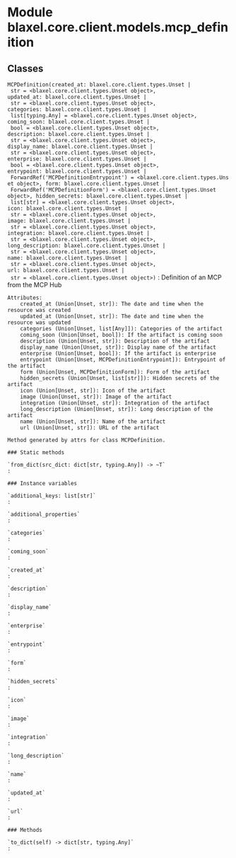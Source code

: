 Module blaxel.core.client.models.mcp_definition
===============================================

Classes
-------

`MCPDefinition(created_at: blaxel.core.client.types.Unset | str = <blaxel.core.client.types.Unset object>, updated_at: blaxel.core.client.types.Unset | str = <blaxel.core.client.types.Unset object>, categories: blaxel.core.client.types.Unset | list[typing.Any] = <blaxel.core.client.types.Unset object>, coming_soon: blaxel.core.client.types.Unset | bool = <blaxel.core.client.types.Unset object>, description: blaxel.core.client.types.Unset | str = <blaxel.core.client.types.Unset object>, display_name: blaxel.core.client.types.Unset | str = <blaxel.core.client.types.Unset object>, enterprise: blaxel.core.client.types.Unset | bool = <blaxel.core.client.types.Unset object>, entrypoint: blaxel.core.client.types.Unset | ForwardRef('MCPDefinitionEntrypoint') = <blaxel.core.client.types.Unset object>, form: blaxel.core.client.types.Unset | ForwardRef('MCPDefinitionForm') = <blaxel.core.client.types.Unset object>, hidden_secrets: blaxel.core.client.types.Unset | list[str] = <blaxel.core.client.types.Unset object>, icon: blaxel.core.client.types.Unset | str = <blaxel.core.client.types.Unset object>, image: blaxel.core.client.types.Unset | str = <blaxel.core.client.types.Unset object>, integration: blaxel.core.client.types.Unset | str = <blaxel.core.client.types.Unset object>, long_description: blaxel.core.client.types.Unset | str = <blaxel.core.client.types.Unset object>, name: blaxel.core.client.types.Unset | str = <blaxel.core.client.types.Unset object>, url: blaxel.core.client.types.Unset | str = <blaxel.core.client.types.Unset object>)`
:   Definition of an MCP from the MCP Hub
    
    Attributes:
        created_at (Union[Unset, str]): The date and time when the resource was created
        updated_at (Union[Unset, str]): The date and time when the resource was updated
        categories (Union[Unset, list[Any]]): Categories of the artifact
        coming_soon (Union[Unset, bool]): If the artifact is coming soon
        description (Union[Unset, str]): Description of the artifact
        display_name (Union[Unset, str]): Display name of the artifact
        enterprise (Union[Unset, bool]): If the artifact is enterprise
        entrypoint (Union[Unset, MCPDefinitionEntrypoint]): Entrypoint of the artifact
        form (Union[Unset, MCPDefinitionForm]): Form of the artifact
        hidden_secrets (Union[Unset, list[str]]): Hidden secrets of the artifact
        icon (Union[Unset, str]): Icon of the artifact
        image (Union[Unset, str]): Image of the artifact
        integration (Union[Unset, str]): Integration of the artifact
        long_description (Union[Unset, str]): Long description of the artifact
        name (Union[Unset, str]): Name of the artifact
        url (Union[Unset, str]): URL of the artifact
    
    Method generated by attrs for class MCPDefinition.

    ### Static methods

    `from_dict(src_dict: dict[str, typing.Any]) ‑> ~T`
    :

    ### Instance variables

    `additional_keys: list[str]`
    :

    `additional_properties`
    :

    `categories`
    :

    `coming_soon`
    :

    `created_at`
    :

    `description`
    :

    `display_name`
    :

    `enterprise`
    :

    `entrypoint`
    :

    `form`
    :

    `hidden_secrets`
    :

    `icon`
    :

    `image`
    :

    `integration`
    :

    `long_description`
    :

    `name`
    :

    `updated_at`
    :

    `url`
    :

    ### Methods

    `to_dict(self) ‑> dict[str, typing.Any]`
    :